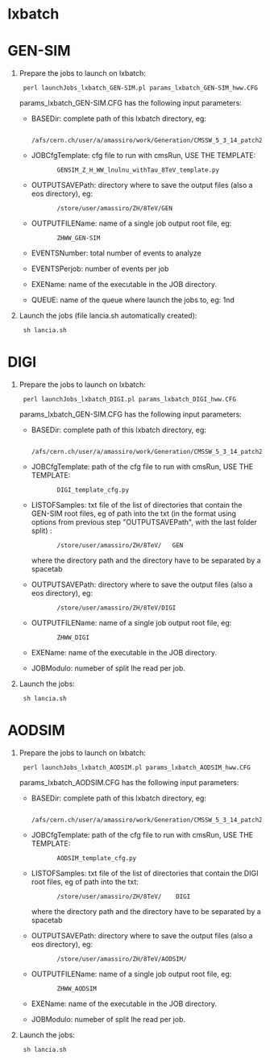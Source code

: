 lxbatch
=======

GEN-SIM
=======


1. Prepare the jobs to launch on lxbatch:

        perl launchJobs_lxbatch_GEN-SIM.pl params_lxbatch_GEN-SIM_hww.CFG

    params_lxbatch_GEN-SIM.CFG has the following input parameters:

   - BASEDir: complete path of this lxbatch directory, eg:

                /afs/cern.ch/user/a/amassiro/work/Generation/CMSSW_5_3_14_patch2/src/ZHWWlvlv/Generation/lxbatch

   - JOBCfgTemplate: cfg file to run with cmsRun, USE THE TEMPLATE:

                GENSIM_Z_H_WW_lnulnu_withTau_8TeV_template.py


   - OUTPUTSAVEPath: directory where to save the output files (also a eos directory), eg:

                /store/user/amassiro/ZH/8TeV/GEN

   - OUTPUTFILEName: name of a single job output root file, eg:

                ZHWW_GEN-SIM

   - EVENTSNumber: total number of events to analyze

   - EVENTSPerjob: number of events per job

   - EXEName: name of the executable in the JOB directory.

   - QUEUE: name of the queue where launch the jobs to, eg: 1nd

1. Launch the jobs (file lancia.sh automatically created):

        sh lancia.sh



DIGI
=======

1. Prepare the jobs to launch on lxbatch:

        perl launchJobs_lxbatch_DIGI.pl params_lxbatch_DIGI_hww.CFG

    params_lxbatch_GEN-SIM.CFG has the following input parameters:

   - BASEDir: complete path of this lxbatch directory, eg:

                /afs/cern.ch/user/a/amassiro/work/Generation/CMSSW_5_3_14_patch2/src/ZHWWlvlv/Generation/lxbatch/

   - JOBCfgTemplate: path of the cfg file to run with cmsRun, USE THE TEMPLATE:

                DIGI_template_cfg.py

   - LISTOFSamples: txt file of the list of directories that contain the GEN-SIM root files, eg of path into the txt (in the format using options from previous step "OUTPUTSAVEPath", with the last folder split) :

                /store/user/amassiro/ZH/8TeV/   GEN

     where the directory path and the directory have to be separated by a spacetab

   - OUTPUTSAVEPath: directory where to save the output files (also a eos directory), eg:

                /store/user/amassiro/ZH/8TeV/DIGI

   - OUTPUTFILEName: name of a single job output root file, eg:

                ZHWW_DIGI

   - EXEName: name of the executable in the JOB directory.

   - JOBModulo: numeber of split lhe read per job. 


2. Launch the jobs:

        sh lancia.sh




AODSIM
=======

1. Prepare the jobs to launch on lxbatch:

        perl launchJobs_lxbatch_AODSIM.pl params_lxbatch_AODSIM_hww.CFG

   params_lxbatch_AODSIM.CFG has the following input parameters:

   - BASEDir: complete path of this lxbatch directory, eg:   

                /afs/cern.ch/user/a/amassiro/work/Generation/CMSSW_5_3_14_patch2/src/ZHWWlvlv/Generation/lxbatch/

   - JOBCfgTemplate: path of the cfg file to run with cmsRun, USE THE TEMPLATE:

                AODSIM_template_cfg.py

   - LISTOFSamples: txt file of the list of directories that contain the DIGI root files, eg of path into the txt:

                /store/user/amassiro/ZH/8TeV/    DIGI

     where the directory path and the directory have to be separated by a spacetab

   - OUTPUTSAVEPath: directory where to save the output files (also a eos directory), eg:

                /store/user/amassiro/ZH/8TeV/AODSIM/

   - OUTPUTFILEName: name of a single job output root file, eg:

                ZHWW_AODSIM

   - EXEName: name of the executable in the JOB directory.

   - JOBModulo: numeber of split lhe read per job. 


2. Launch the jobs:

        sh lancia.sh


